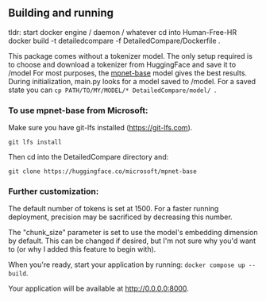 ## Building and running

tldr:
start docker engine / daemon / whatever
cd into Human-Free-HR
docker build -t detailedcompare -f DetailedCompare/Dockerfile .

This package comes without a tokenizer model. 
The only setup required is to choose and download a tokenizer from HuggingFace and save it to /model
For most purposes, the [mpnet-base](https://huggingface.co/microsoft/mpnet-base/tree/main) model gives the best results. 
During initialization, main.py looks for a model saved to /model. 
For a saved state you can `cp PATH/TO/MY/MODEL/* DetailedCompare/model/ `. 

### To use mpnet-base from Microsoft:

Make sure you have git-lfs installed (https://git-lfs.com).

`git lfs install`

Then cd into the DetailedCompare directory and:

`git clone https://huggingface.co/microsoft/mpnet-base`

### Further customization:

The default number of tokens is set at 1500. 
For a faster running deployment, precision may be sacrificed by decreasing this number.

The "chunk_size" parameter is set to use the model's embedding dimension by default. This can be changed if desired, but I'm not sure why you'd want to (or why I added this feature to begin with).

When you're ready, start your application by running:
`docker compose up --build`.

Your application will be available at http://0.0.0.0:8000.